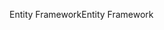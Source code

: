 <span data-ttu-id="d8223-101">Entity Framework</span><span class="sxs-lookup"><span data-stu-id="d8223-101">Entity Framework</span></span>